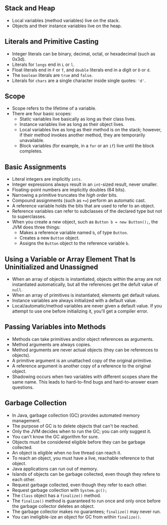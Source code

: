 
## Stack and Heap
* Local variables (method variables) live on the stack.
* Objects and their instance variables live on the heap.

## Literals and Primitive Casting
* Integer literals can be binary, decimal, octal, or hexadecimal (such as 0x3d).
* Literals for `longs` end in `L` or `l`.
* Float literals end in `F` or `f`, and `double` literals end in a digit or `D` or `d`.
* The `boolean` literals are `true` and `false`.
* Literals for `chars` are a single character inside single quotes: `'d'`.

## Scope
* Scope refers to the lifetime of a variable.
* There are four basic scopes:
  * Static variables live basically as long as their class lives.
  * Instance variables live as long as their object lives.
  * Local variables live as long as their method is on the stack; however, if their method invokes another method, they are temporarily unavailable.
  * Block variables (for example, in a `for` or an `if`) live until the block completes.

## Basic Assignments
* Literal integers are implicitly `ints`.
* Integer expressions always result in an `int`-sized result, never smaller.
* Floating-point numbers are implicitly doubles (64 bits).
* Narrowing a primitive truncates the _high order_ bits.
* Compound assignments (such as `+=`) perform an automatic cast.
* A reference variable holds the bits that are used to refer to an object.
* Reference variables can refer to subclasses of the declared type but not to superclasses.
* When you create a new object, such as `Button b = new Button();`, the JVM does three things:
  * Makes a reference variable named `b`, of type `Button`.
  * Creates a new `Button` object.
  * Assigns the `Button` object to the reference variable `b`.

## Using a Variable or Array Element That Is Uninitialized and Unassigned
* When an array of objects is instantiated, objects within the array are not instantiated automatically, but all the references get the defult value of `null`.
* When an array of primitives is instantiated, elements get default values.
* Instance variables are always initialized with a default value.
* Local/automatic/method variables are never given a default value. If you attempt to use one before initializing it, you'll get a compiler error.

## Passing Variables into Methods
* Methods can take primitives and/or object references as arguments.
* Method arguments are always copies.
* Method arguments are never actual objects (they can be references to objects).
* A primitive argument is an unattached copy of the original primitive.
* A reference argument is another copy of a reference to the original object.
* Shadowing occurs when two variables with different scopes share the same name. This leads to hard-to-find bugs and hard-to-answer exam questions.

## Garbage Collection
* In Java, garbage collection (GC) provides automated memory management.
* The purpose of GC is to delete objects that can't be reached.
* Only the JVM decides when to run the GC; you can only suggest it.
* You can't know the GC algorithm for sure.
* Objects must be considered eligible before they can be garbage collected.
* An object is eligible when no live thread can reach it.
* To reach an object, you must have a live, reachable reference to that object.
* Java applications can run out of memory.
* Islands of objects can be garbage collected, even though they refere to each other.
* Request garbage collected, even though they refer to each other.
* Request garbage collection with `System.gc();`
* The `Class` object has a `finalize()` method.
* The `finalize()` method is guaranteed to run once and only once before the garbage collector deletes an object.
* The garbage collector makes no guarantees; `finalize()` may never run.
* You can ineligible-ize an object for GC from within `finalize()`.

